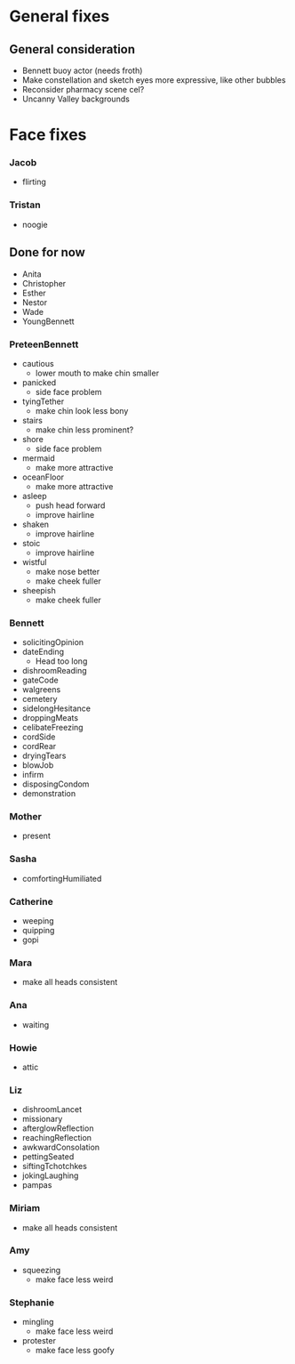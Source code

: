 # General fixes

## General consideration
* Bennett buoy actor (needs froth)
* Make constellation and sketch eyes more expressive, like other bubbles
* Reconsider pharmacy scene cel?
* Uncanny Valley backgrounds

# Face fixes

### Jacob
* flirting

### Tristan
* noogie

## Done for now
* Anita
* Christopher
* Esther
* Nestor
* Wade
* YoungBennett

### PreteenBennett
* cautious
    * lower mouth to make chin smaller
* panicked
    * side face problem
* tyingTether
    * make chin look less bony
* stairs
    * make chin less prominent?
* shore
    * side face problem
* mermaid
    * make more attractive
* oceanFloor
    * make more attractive
* asleep
    * push head forward
    * improve hairline
* shaken
    * improve hairline
* stoic
    * improve hairline
* wistful
    * make nose better
    * make cheek fuller
* sheepish
    * make cheek fuller

### Bennett
* solicitingOpinion
* dateEnding
    * Head too long
* dishroomReading
* gateCode
* walgreens
* cemetery
* sidelongHesitance
* droppingMeats
* celibateFreezing
* cordSide
* cordRear
* dryingTears
* blowJob
* infirm
* disposingCondom
* demonstration

### Mother
* present

### Sasha
* comfortingHumiliated

### Catherine
* weeping
* quipping
* gopi

### Mara
* make all heads consistent


### Ana
* waiting

### Howie
* attic

### Liz
* dishroomLancet
* missionary
* afterglowReflection
* reachingReflection
* awkwardConsolation
* pettingSeated
* siftingTchotchkes
* jokingLaughing
* pampas

### Miriam
* make all heads consistent

### Amy
* squeezing
    * make face less weird

### Stephanie
* mingling
    * make face less weird
* protester
    * make face less goofy
